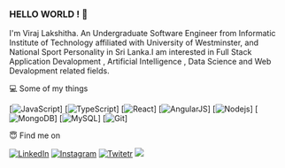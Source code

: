 ### HELLO WORLD ! 🥇

I'm Viraj Lakshitha. An Undergraduate Software Engineer from Informatic Institute of Technology affiliated with University of Westminster, and National Sport Personality in Sri Lanka.I am interested in Full Stack Application Devalopment , Artificial Intelligence , Data Science and Web Devalopment related fields.

💻 Some of my things

[![JavaScript](https://img.shields.io/badge/-JavaScript-black?style=flat-square&logo=javascript)]
[![TypeScript](https://img.shields.io/badge/-TypeScript-black?style=flat-square&logo=typescript)]
[![React](https://img.shields.io/badge/-React-black?style=flat-square&logo=react)]
[![AngularJS](https://img.shields.io/badge/-AngularJS-black?style=flat-square&logo=angularjs)]
[![Nodejs](https://img.shields.io/badge/-Nodejs-black?style=flat-square&logo=Node.js)]
[![MongoDB](https://img.shields.io/badge/-MongoDB-black?style=flat-square&logo=mongodb)]
[![MySQL](https://img.shields.io/badge/-MySQL-black?style=flat-square&logo=mysql)]
[![Git](https://img.shields.io/badge/-Git-black?style=flat-square&logo=git)]



😇 Find me on

<a href="https://www.linkedin.com/in/viraj-lakshitha-bandara-6b69a219b/" target="_blank"><img src="https://img.shields.io/badge/linkedin%20-%230077B5.svg?&style=for-the-badge&logo=linkedin&logoColor=white" alt="LinkedIn"></a>
<a href="https://www.instagram.com/_.mr.vitiya._/" target="_blank"><img src="https://img.shields.io/badge/<Instagram>%20-%23E4405F.svg?&style=for-the-badge&logo=Instagram&logoColor=white" alt="Instagram"></a>
<a href="https://twitter.com/vitiya99LK" target="_blank"><img src="https://img.shields.io/badge/<Twitter>%20-%231DA1F2.svg?&style=for-the-badge&logo=Twitter&logoColor=white" alt="Twitetr"/></a>
<a href="https://www.hackerrank.com/viraj_lakshitha?hr_r=1" target="_blank"><img src="https://img.shields.io/badge/-Hackerrank-2EC866?style=for-the-badge&logo=HackerRank&logoColor=white"/>
</a>

